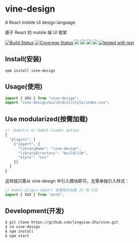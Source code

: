 # vine-design

A React mobile UI design language

基于 React 的 mobile 端 UI 框架

[![Build Status](https://www.travis-ci.org/lingxiao-Zhu/vine-design.svg?branch=master)](https://www.travis-ci.org/lingxiao-Zhu/vine-design) [![Coverage Status](https://coveralls.io/repos/github/lingxiao-Zhu/vine-design/badge.svg?branch=master)](https://coveralls.io/github/lingxiao-Zhu/vine-design?branch=master) ![](https://img.shields.io/github/languages/count/lingxiao-Zhu/vine-design.svg) ![](https://img.shields.io/github/languages/code-size/lingxiao-Zhu/vine-design.svg) ![](https://img.shields.io/github/downloads/lingxiao-Zhu/vine-design/total.svg) ![](https://img.shields.io/github/last-commit/lingxiao-Zhu/vine-design.svg) [![tested with jest](https://img.shields.io/badge/tested_with-jest-99424f.svg)](https://github.com/facebook/jest)

## Install(安装)

`npm install vine-design`

## Usage(使用)

```javascript
import { XXX } from "vine-design";
import "vine-design/build/dist/style/index.css";
```

## Use modularized(按需加载)

```javascript
// .babelrc or babel-loader option
{
  "plugins": [
    ["import", {
      "libraryName": "vine-design",
      "libraryDirectory": "build/lib",
      "style": "css"
    }]
  ]
}
```

这样就只需从 vine-design 中引入模块即可，无需单独引入样式：

```javascript
// babel-plugin-import 会帮助你加载 JS 和 CSS
import { XXX } from "antd";
```

## Development(开发)

```bash
$ git clone https://github.com/lingxiao-Zhu/vine.git
$ cd vine-design
$ npm install
$ npm start
```
